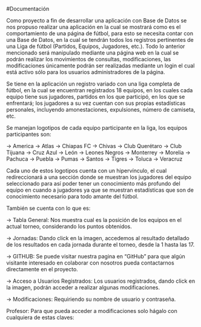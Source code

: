 #Documentación

Como proyecto a fin de desarrollar una aplicación con Base de Datos se nos propuso realizar una aplicación en la cual se mostrará como es el comportamiento de una página de fútbol, para esto se necesita contar con una Base de Datos, en la cual se tendrán todos los registros pertinentes de una Liga de fútbol (Partidos, Equipos, Jugadores, etc.). Todo lo anterior mencionado será manipulado mediante una página web en la cual se podrán realizar los movimientos de consultas, modificaciones, las modificaciones únicamente podrán ser realizadas mediante un login el cual está activo sólo para los usuarios administradores de la página.

Se tiene en la aplicación un registro variado con una liga completa de fútbol, en la cual se encuentran registrados 18 equipos, en los cuales cada equipo tiene sus jugadores, partidos en los que participó, en los que se enfrentará; los jugadores a su vez cuentan con sus propias estadísticas personales, incluyendo amonestaciones, expulsiones, número de camiseta, etc.

Se manejan logotipos de cada equipo participante en la liga, los equipos participantes son: 

-> America
-> Atlas
-> Chiapas FC
-> Chivas
-> Club Querétaro
-> Club Tijuana
-> Cruz Azul
-> León
-> Leones Negros
-> Monterrey
-> Morelia
-> Pachuca
-> Puebla
-> Pumas
-> Santos
-> Tigres
-> Toluca
-> Veracruz 

Cada uno de estos logotipos cuenta con un hipervínculo, el cual redireccionará a una sección donde se muestran los jugadores del equipo seleccionado para así poder tener un conocimiento más profundo del equipo en cuando a jugadores ya que se muestran estadísticas que son de conocimiento necesario para todo amante del fútbol.

También se cuenta con lo que es:

-> Tabla General: Nos muestra cual es la posición de los equipos en el actual torneo, considerando los puntos obtenidos.

-> Jornadas: Dando click en la imagen, accedemos al resultado detallado de los resultados en cada jornada durante el torneo, desde la 1 hasta las 17.

-> GITHUB: Se puede visitar nuestra pagina en “GitHub” para que algún visitante interesado en colaborar con nosotros pueda contactarnos directamente en el proyecto.

-> Acceso a Usuarios Registrados: Los usuarios registrados, dando click en la imagen, podrán acceder a realizar algunas modificaciones.

-> Modificaciones: Requiriendo su nombre de usuario y contraseña.



Profesor: Para que pueda acceder a modificaciones solo hágalo con cualquiera de estas claves:

